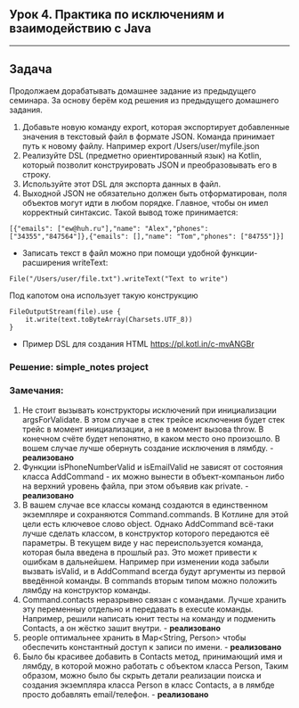 ## Урок 4. Практика по исключениям и взаимодействию с Java

---
## Задача
Продолжаем дорабатывать домашнее задание из предыдущего семинара. За основу берём код решения из предыдущего домашнего задания.

1. Добавьте новую команду export, которая экспортирует добавленные значения в текстовый файл в формате JSON. Команда принимает путь к новому файлу. Например
export /Users/user/myfile.json
2. Реализуйте DSL (предметно ориентированный язык) на Kotlin, который позволит конструировать JSON и преобразовывать его в строку.
3. Используйте этот DSL для экспорта данных в файл.
4. Выходной JSON не обязательно должен быть отформатирован, поля объектов могут идти в любом порядке. Главное, чтобы он имел корректный синтаксис. Такой вывод тоже принимается:
```
[{"emails": ["ew@huh.ru"],"name": "Alex","phones": ["34355","847564"]},{"emails": [],"name": "Tom","phones": ["84755"]}]
```
* Записать текст в файл можно при помощи удобной функции-расширения writeText:
```
File("/Users/user/file.txt").writeText("Text to write")
```
Под капотом она использует такую конструкцию
```
FileOutputStream(file).use {
    it.write(text.toByteArray(Charsets.UTF_8))
}
```

* Пример DSL для создания HTML https://pl.kotl.in/c-mvANGBr

### Решение: simple_notes project

### Замечания:
1. Не стоит вызывать конструкторы исключений при инициализации argsForValidate. В этом случае в стек трейсе исключения будет стек трейс в момент инициализации, а не в момент вызова throw. В конечном счёте будет непонятно, в каком место оно произошло. В вошем случае лучше обернуть создание исключения в лямбду. - **реализовано**
2. Функции isPhoneNumberValid и isEmailValid не зависят от состояния класса AddCommand - их можно вынести в объект-компаньон либо на верхний уровень файла, при этом объявив как private. - **реализовано**
3. В вашем случае все классы команд создаются в единственном экземпляре и сохраняются Command.commands. В Котлине для этой цели есть ключевое слово object. Однако AddCommand всё-таки лучше сделать классом, в конструктор которого передаются её параметры. В текущем виде у нас переиспользуется команда, которая была введена в прошлый раз. Это может привести к ошибкам в дальнейшем. Например при изменении кода забыли вызвать isValid, и в AddCommand всегда будут аргументы из первой введённой команды. В commands вторым типом можно положить лямбду на конструктор команды.
4. Command.contacts неразрывно связан с командами. Лучше хранить эту переменныу отдельно и передавать в execute команды. Например, решили написать юнит тесты на команду и подменить Contacts, а он жёстко зашит внутри. - **реализовано**
5. people оптимальнее хранить в Map<String, Person> чтобы обеспечить константный доступ к записи по имени. - **реализовано**
6. Было бы красивее добавить в Contacts метод, принимающий имя и лямбду, в которой можно работать с объектом класса Person, Таким образом, можно было бы скрыть детали реализации поиска и создания экземпляра класса Person в класс Contacts, а в лямбде просто добавлять email/телефон. - **реализовано**
